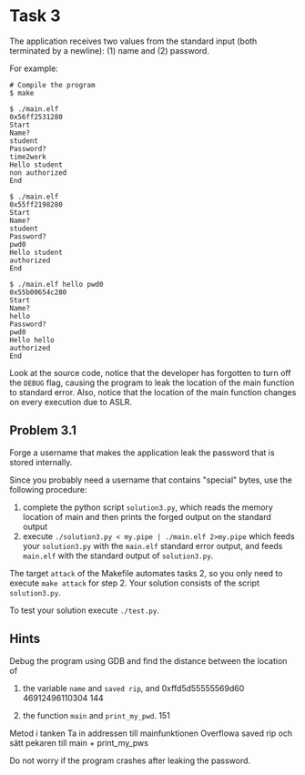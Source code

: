# Task 3

The application receives two values from the standard input (both terminated by
a newline): (1) name and (2) password.

For example:
```
# Compile the program
$ make

$ ./main.elf 
0x56ff2531280
Start
Name? 
student
Password?
time2work
Hello student
non authorized
End

$ ./main.elf
0x55ff2198280
Start
Name?
student
Password?
pwd0
Hello student
authorized
End

$ ./main.elf hello pwd0
0x55b00654c280
Start
Name?
hello
Password?
pwd0
Hello hello 
authorized
End
```

Look at the source code, notice that the developer has forgotten to turn off
the `DEBUG` flag, causing the program to leak the location of the main
function to standard error. Also, notice that the location of the main function
changes on every execution due to ASLR.

## Problem 3.1
Forge a username that makes the application leak the password that is stored
internally.

Since you probably need a username that contains "special" bytes, use the
following procedure:

1. complete the python script `solution3.py`, which reads the memory location
   of main and then prints the forged output on the standard output
2. execute `./solution3.py < my.pipe | ./main.elf 2>my.pipe` which feeds your
   `solution3.py` with the `main.elf` standard error output, and feeds
   `main.elf` with the standard output of `solution3.py`.

The target `attack` of the Makefile automates tasks 2, so you only need to execute `make attack` for step 2.  Your solution consists of the script `solution3.py`.

To test your solution execute `./test.py`.

## Hints
Debug the program using GDB and find the distance between the location of
1. the variable `name` and `saved rip`, and 
0xffd5d55555569d60
46912496110304
144

2. the function `main` and `print_my_pwd`.
151

Metod i tanken
Ta in addressen till mainfunktionen
Overflowa saved rip och sätt pekaren till main + print_my_pws

Do not worry if the program crashes after leaking the password.

